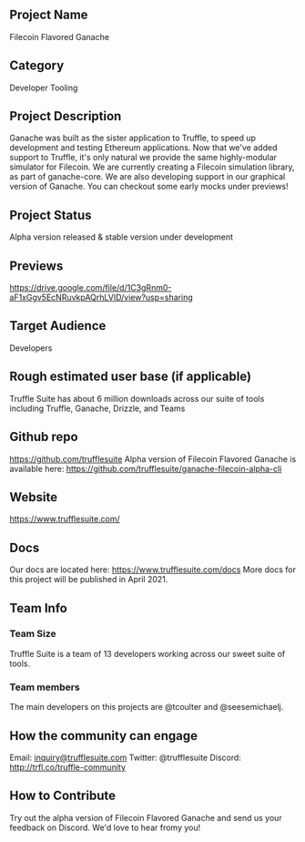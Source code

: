 ## Project Name 
Filecoin Flavored Ganache 

## Category 
Developer Tooling

## Project Description
Ganache was built as the sister application to Truffle, to speed up development and testing Ethereum applications. Now that we've added support to Truffle, it's only natural we provide the same highly-modular simulator for Filecoin. We are currently creating a Filecoin simulation library, as part of ganache-core. We are also developing support in our graphical version of Ganache. You can checkout some early mocks under previews!

## Project Status
Alpha version released & stable version under development

## Previews
https://drive.google.com/file/d/1C3gRnm0-aF1xGgv5EcNRuvkpAQrhLVID/view?usp=sharing

## Target Audience
Developers

## Rough estimated user base (if applicable)
Truffle Suite has about 6 million downloads across our suite of tools including Truffle, Ganache, Drizzle, and Teams

## Github repo
https://github.com/trufflesuite
Alpha version of Filecoin Flavored Ganache is available here: https://github.com/trufflesuite/ganache-filecoin-alpha-cli

## Website
https://www.trufflesuite.com/

## Docs
Our docs are located here: https://www.trufflesuite.com/docs
More docs for this project will be published in April 2021.

## Team Info

### Team Size  
Truffle Suite is a team of 13 developers working across our sweet suite of tools.

### Team members
The main developers on this projects are @tcoulter and @seesemichaelj.

## How the community can engage
Email: inquiry@trufflesuite.com
Twitter:  @trufflesuite
Discord: http://trfl.co/truffle-community   

## How to Contribute
<!--How can the community contribute to your project?-->
Try out the alpha version of Filecoin Flavored Ganache and send us your feedback on Discord. We'd love to hear fromy you!
